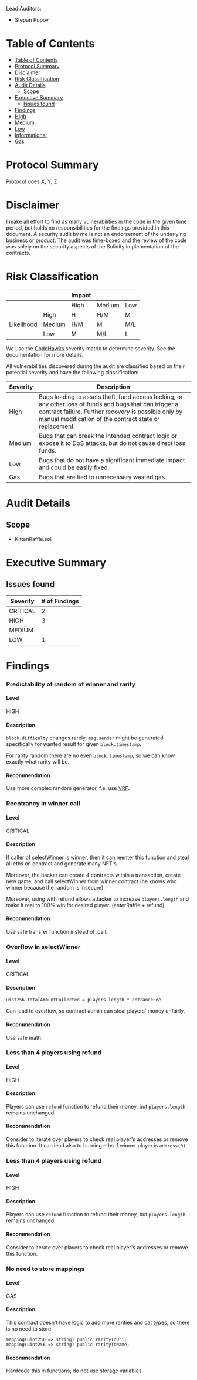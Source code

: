 <!-- Your report starts here! -->

Lead Auditors:

- Stepan Popov

# Table of Contents

- [Table of Contents](#table-of-contents)
- [Protocol Summary](#protocol-summary)
- [Disclaimer](#disclaimer)
- [Risk Classification](#risk-classification)
- [Audit Details](#audit-details)
  - [Scope](#scope)
- [Executive Summary](#executive-summary)
  - [Issues found](#issues-found)
- [Findings](#findings)
- [High](#high)
- [Medium](#medium)
- [Low](#low)
- [Informational](#informational)
- [Gas](#gas)

# Protocol Summary

Protocol does X, Y, Z

# Disclaimer

I make all effort to find as many vulnerabilities in the code in the given time period, but holds no responsibilities for the findings provided in this document. A security audit by me is not an endorsement of the underlying business or product. The audit was time-boxed and the review of the code was solely on the security aspects of the Solidity implementation of the contracts.

# Risk Classification

|            |        | Impact |        |     |
| ---------- | ------ | ------ | ------ | --- |
|            |        | High   | Medium | Low |
|            | High   | H      | H/M    | M   |
| Likelihood | Medium | H/M    | M      | M/L |
|            | Low    | M      | M/L    | L   |

We use the [CodeHawks](https://docs.codehawks.com/hawks-auditors/how-to-evaluate-a-finding-severity) severity matrix to determine severity. See the documentation for more details.

All vulnerabilities discovered during the audit are classified based on their potential severity and have the following classification:

| Severity | Description                                                                                                                                                                                                                |
| -------- | -------------------------------------------------------------------------------------------------------------------------------------------------------------------------------------------------------------------------- |
| High     | Bugs leading to assets theft, fund access locking, or any other loss of funds and bugs that can trigger a contract failure. Further recovery is possible only by manual modification of the contract state or replacement. |
| Medium   | Bugs that can break the intended contract logic or expose it to DoS attacks, but do not cause direct loss funds.                                                                                                           |
| Low      | Bugs that do not have a significant immediate impact and could be easily fixed.                                                                                                                                            |
| Gas      | Bugs that are tied to unnecessary wasted gas.                                                                                                                                                                              |

# Audit Details

## Scope

- KittenRaffle.sol

# Executive Summary

## Issues found

| Severity | # of Findings |
| -------- | ------------- |
| CRITICAL |       2        |
| HIGH     |       3        |
| MEDIUM   |               |
| LOW      |       1        |

# Findings

### Predictability of random of winner and rarity

#### Level

HIGH

#### Description

`block.difficulty` changes rarely, `msg.sender` might be generated specifically for wanted result for given `block.timestamp`.

For rarity random there are no even `block.timestamp`, so we can know exactly what rarity will be.

#### Recommendation

Use more complex random generator, f.e. use [VRF](https://coincodecap.com/how-to-generate-random-numbers-on-ethereum-using-vrf).

### Reentrancy in winner.call

#### Level

CRITICAL

#### Description

If caller of selectWinner is winner, then it can reenter this function and steal all eths on contract and generate many NFT's.

Moreover, the hacker can create 4 contracts within a transaction, create new game, and call selectWinner from winner contract (he knows who winner because the random is insecure).

Moreover, using with refund allows attacker to increase `players.length` and make it real to 100% win for desired player. (enterRaffle + refund).

#### Recommendation

Use safe transfer function instead of .call.

### Overflow in selectWinner

#### Level

CRITICAL

#### Description

```
uint256 totalAmountCollected = players.length * entranceFee
```

Can lead to overflow, so contract admin can steal players' money unfairly.

#### Recommendation

Use safe math.

### Less than 4 players using refund

#### Level

HIGH

#### Description

Players can use `refund` function to refund their money, but `players.length` remains unchanged.

#### Recommendation

Consider to iterate over players to check real player's addresses or remove this function. It can lead also to burning eths if winner player is `address(0)`.

### Less than 4 players using refund

#### Level

HIGH

#### Description

Players can use `refund` function to refund their money, but `players.length` remains unchanged.

#### Recommendation

Consider to iterate over players to check real player's addresses or remove this function.

### No need to store mappings

#### Level

GAS

#### Description

This contract doesn't have logic to add more rarities and cat types, so there is no need to store 

```
mapping(uint256 => string) public rarityToUri;
mapping(uint256 => string) public rarityToName;
```

#### Recommendation

Hardcode this in functions, do not use storage variables.
